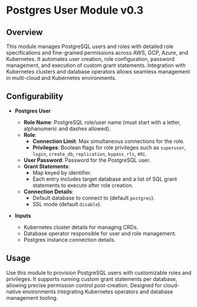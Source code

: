 # Postgres User Module v0.3

## Overview

This module manages PostgreSQL users and roles with detailed role specifications and fine-grained permissions across AWS, GCP, Azure, and Kubernetes. It automates user creation, role configuration, password management, and execution of custom grant statements. Integration with Kubernetes clusters and database operators allows seamless management in multi-cloud and Kubernetes environments.

## Configurability

- **Postgres User**  
  - **Role Name**: PostgreSQL role/user name (must start with a letter, alphanumeric and dashes allowed).  
  - **Role**:  
    - **Connection Limit**: Max simultaneous connections for the role.  
    - **Privileges**: Boolean flags for role privileges such as `superuser`, `login`, `create_db`, `replication`, `bypass_rls`, etc.  
  - **User Password**: Password for the PostgreSQL user.  
  - **Grant Statements**:  
    - Map keyed by identifier.  
    - Each entry includes target database and a list of SQL grant statements to execute after role creation.  
  - **Connection Details**:  
    - Default database to connect to (default `postgres`).  
    - SSL mode (default `disable`).

- **Inputs**  
  - Kubernetes cluster details for managing CRDs.  
  - Database operator responsible for user and role management.  
  - Postgres instance connection details.

## Usage

Use this module to provision PostgreSQL users with customizable roles and privileges. It supports running custom grant statements per database, allowing precise permission control post-creation. Designed for cloud-native environments integrating Kubernetes operators and database management tooling.
